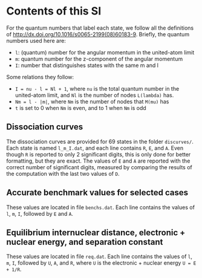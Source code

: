 # Contents of this SI

For the quantum numbers that label each state, we follow all the definitions of http://dx.doi.org/10.1016/s0065-2199(08)60183-9.
Briefly, the quantum numbers used here are:

* `l`: (quantum) number for the angular momentum in the united-atom limit
* `m`: quantum number for the z-component of the angular momentum
* `I`: number that distinguishes states with the same m and l

Some relations they follow:

* `I = nu - l = Nl + 1`, where `nu` is the total quantum number in the united-atom limit, and `Nl` is the number of nodes `L(lambda)` has. 
* `Nm = l - |m|`, where `Nm` is the number of nodes that `M(mu)` has
* `t` is set to 0 when `Nm` is even, and to 1 when `Nm` is odd

## Dissociation curves

The dissociation curves are provided for 69 states in the folder `discurves/`.
Each state is named `l_m_I.dat`, and each line contains `R`, `E`, and `A`.
Even though `R` is reported to only 2 significant digits, this is only done for better formatting, but they are exact.
The values of `E` and `A` are reported with the correct number of significant digits, measured by comparing the results of the computation with the last two values of `D`.

## Accurate benchmark values for selected cases

These values are located in file `benchs.dat`.
Each line contains the values of `l`, `m`, `I`, followed by `E` and `A`.

## Equilibrium internuclear distance, electronic + nuclear energy, and separation constant

These values are located in file `req.dat`.
Each line contains the values of `l`, `m`, `I`, followed by `U`, `A`, and `R`, where `U` is the electronic + nuclear energy `U = E + 1/R`.
